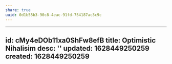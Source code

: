```yaml
---
share: true
uuid: 0d1b55b3-90c8-4eac-91fd-754187ac3c9c
---
```

---
id: cMy4eDOb11xa0ShFw8efB
title: Optimistic Nihalisim
desc: ''
updated: 1628449250259
created: 1628449250259
---

